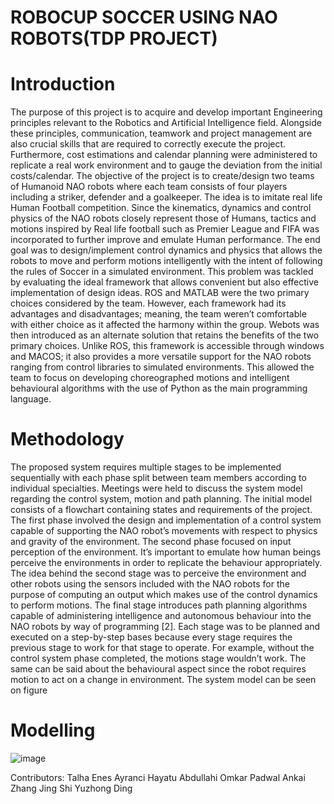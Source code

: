 # ROBOCUP SOCCER USING NAO ROBOTS(TDP PROJECT)
# Introduction
The purpose of this project is to acquire and develop important Engineering principles relevant to the Robotics and Artificial Intelligence field. Alongside these principles, communication, teamwork and project management are also crucial skills that are required to correctly execute the project. Furthermore, cost estimations and calendar planning were administered to replicate a real work environment and to gauge the deviation from the initial costs/calendar.
The objective of the project is to create/design two teams of Humanoid NAO robots where each team consists of four players including a striker, defender and a goalkeeper. The idea is to imitate real life Human Football competition. Since the kinematics, dynamics and control physics of the NAO robots closely represent those of Humans, tactics and motions inspired by Real life football such as Premier League and FIFA was incorporated to further improve and emulate Human performance. The end goal was to design/implement control dynamics and physics that allows the robots to move and perform motions intelligently with the intent of following the rules of Soccer in a simulated environment. 
This problem was tackled by evaluating the ideal framework that allows convenient but also effective implementation of design ideas. ROS and MATLAB were the two primary choices considered by the team. However, each framework had its advantages and disadvantages; meaning, the team weren’t comfortable with either choice as it affected the harmony within the group. Webots was then introduced as an alternate solution that retains the benefits of the two primary choices. Unlike ROS, this framework is accessible through windows and MACOS; it also provides a more versatile support for the NAO robots ranging from control libraries to simulated environments. This allowed the team to focus on developing choreographed motions and intelligent behavioural algorithms with the use of Python as the main programming language.
# Methodology
The proposed system requires multiple stages to be implemented sequentially with each phase split between team members according to individual specialties. Meetings were held to discuss the system model regarding the control system, motion and path planning. The initial model consists of a flowchart containing states and requirements of the project. The first phase involved the design and implementation of a control system capable of supporting the NAO robot’s movements with respect to physics and gravity of the environment. The second phase focused on input perception of the environment. It’s important to emulate how human beings perceive the environments in order to replicate the behaviour appropriately. The idea behind the second stage was to perceive the environment and other robots using the sensors included with the NAO robots for the purpose of computing an output which makes use of the control dynamics to perform motions. The final stage introduces path planning algorithms capable of administering intelligence and autonomous behaviour into the NAO robots by way of programming [2].
Each stage was to be planned and executed on a step-by-step bases because every stage requires the previous stage to work for that stage to operate. For example, without the control system phase completed, the motions stage wouldn’t work. The same can be said about the behavioural aspect since the robot requires motion to act on a change in environment. The system model can be seen on figure 
# Modelling
![image](https://user-images.githubusercontent.com/84370257/179970771-39ecd0ee-466d-4bbd-ba92-8f4ab8f844f0.png)


Contributors:
Talha Enes Ayranci
Hayatu Abdullahi
Omkar Padwal
Ankai Zhang
Jing Shi
Yuzhong Ding
